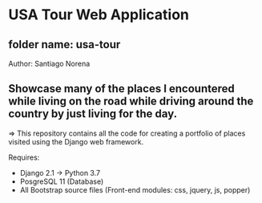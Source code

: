 # USA Tour Web Application

## folder name: usa-tour

Author: Santiago Norena

Showcase many of the places I encountered while living on the road while driving around the country by just living for the day.
---------------------------------------------------------------------------------------------------------------------------------
=> This repository contains all the code for creating a portfolio of places visited using the Django web framework.


Requires:
- Django 2.1
  -> Python 3.7
- PosgreSQL 11 (Database)
- All Bootstrap source files (Front-end modules: css, jquery, js, popper)

